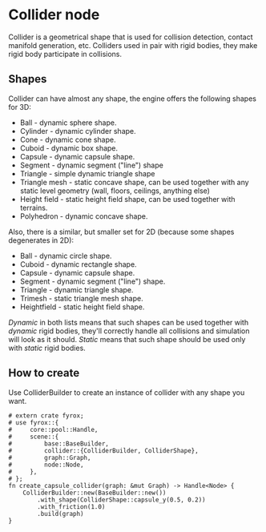 # Collider node

Collider is a geometrical shape that is used for collision detection, contact manifold generation, etc. Colliders used
in pair with rigid bodies, they make rigid body participate in collisions.

## Shapes

Collider can have almost any shape, the engine offers the following shapes for 3D:

- Ball - dynamic sphere shape.
- Cylinder - dynamic cylinder shape.
- Cone - dynamic cone shape.
- Cuboid - dynamic box shape.
- Capsule - dynamic capsule shape.
- Segment - dynamic segment ("line") shape
- Triangle - simple dynamic triangle shape
- Triangle mesh - static concave shape, can be used together with any static level geometry (wall, floors, ceilings,
anything else)
- Height field - static height field shape, can be used together with terrains.
- Polyhedron - dynamic concave shape.

Also, there is a similar, but smaller set for 2D (because some shapes degenerates in 2D):

- Ball - dynamic circle shape.
- Cuboid - dynamic rectangle shape.
- Capsule - dynamic capsule shape.
- Segment - dynamic segment ("line") shape.
- Triangle - dynamic triangle shape.
- Trimesh - static triangle mesh shape.
- Heightfield - static height field shape.

_Dynamic_ in both lists means that such shapes can be used together with _dynamic_ rigid bodies, they'll correctly handle
all collisions and simulation will look as it should. _Static_ means that such shape should be used only with _static_
rigid bodies.

## How to create

Use ColliderBuilder to create an instance of collider with any shape you want.

```rust,no_run
# extern crate fyrox;
# use fyrox::{
#     core::pool::Handle,
#     scene::{
#         base::BaseBuilder,
#         collider::{ColliderBuilder, ColliderShape},
#         graph::Graph,
#         node::Node,
#     },
# };
fn create_capsule_collider(graph: &mut Graph) -> Handle<Node> {
    ColliderBuilder::new(BaseBuilder::new())
        .with_shape(ColliderShape::capsule_y(0.5, 0.2))
        .with_friction(1.0)
        .build(graph)
}
```
